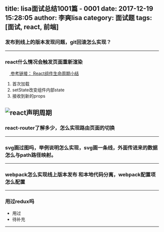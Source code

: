title: lisa面试总结1001篇 - 0001
date: 2017-12-19 15:28:05
author: 李爽lisa
category: 面试题
tags: [面试, react, 前端]
---
###  发布到线上的版本发现问题，git回滚怎么实现？
----
###  react什么情况会触发页面重新渲染
&emsp;[ 参考链接： React组件生命周期小结 ](http://www.jianshu.com/p/4784216b8194)
1. 首次加载
2. setState改变组件内部state
3. 接收到新的props

![react声明周期][1]
----
###  react-router了解多少，怎么实现路由页面的切换
----
###  svg画过图吗，举例说明怎么实现，svg画一条线，外面传进来的数据怎么与path路径映射。
----
###  webpack怎么实现线上版本发布 和本地代码分离，webpack配置项怎么配置
----
###  用过redux吗
 * 用过
 * 待补充
----

[1]: https://ws1.sinaimg.cn/large/005T0OjCly1fmn7ygn3ywj30mf0n6tah.jpg

